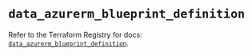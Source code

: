 # `data_azurerm_blueprint_definition`

Refer to the Terraform Registry for docs: [`data_azurerm_blueprint_definition`](https://registry.terraform.io/providers/hashicorp/azurerm/4.28.0/docs/data-sources/blueprint_definition).
